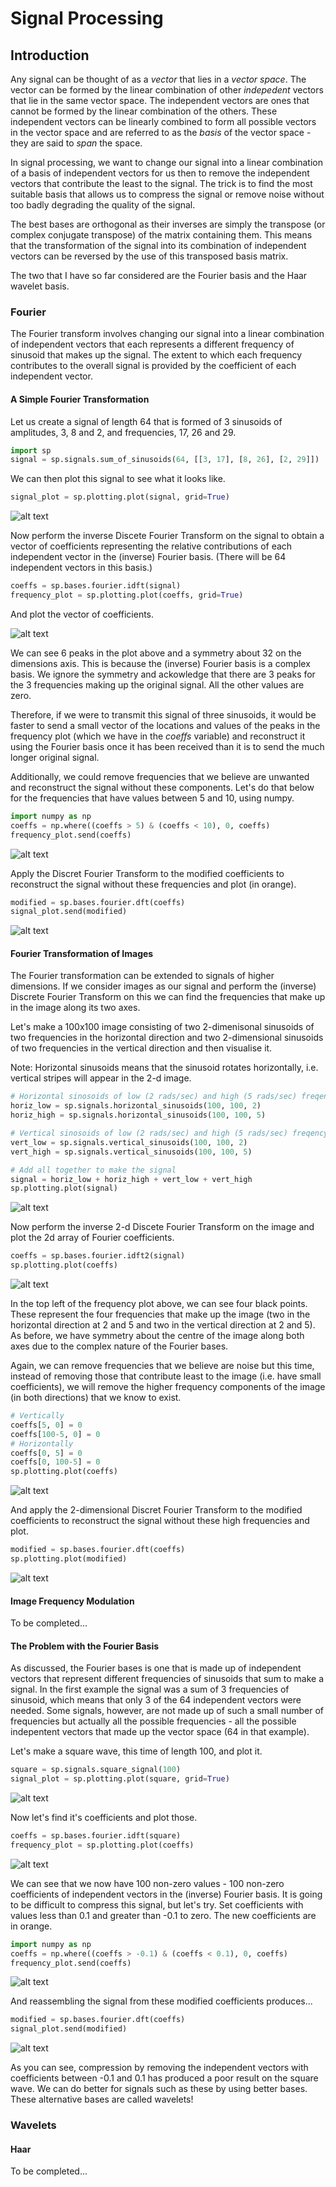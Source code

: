 # Signal Processing

## Introduction

Any signal can be thought of as a _vector_ that lies in a _vector space_.
The vector can be formed by the linear combination of other _indepedent_
vectors that lie in the same vector space. The independent vectors are
ones that cannot be formed by the linear combination of the others.
These independent vectors can be linearly combined to form all possible
vectors in the vector space and are referred to as the _basis_ of the
vector space - they are said to _span_ the space.

In signal processing, we want to change our signal into a linear
combination of a basis of independent vectors for us then to remove the
independent vectors that contribute the least to the signal. The trick
is to find the most suitable basis that allows us to compress the signal
or remove noise without too badly degrading the quality of the signal.

The best bases are orthogonal as their inverses are simply the transpose
(or complex conjugate transpose) of the matrix containing them. This means
that the transformation of the signal into its combination of independent
vectors can be reversed by the use of this transposed basis matrix.

The two that I have so far considered are the Fourier basis and the Haar
wavelet basis.

### Fourier

The Fourier transform involves changing our signal into a linear
combination of independent vectors that each represents a different
frequency of sinusoid that makes up the signal. The extent to which each
frequency contributes to the overall signal is provided by the coefficient
of each independent vector.

#### A Simple Fourier Transformation

Let us create a signal of length 64 that is formed of 3 sinusoids
of amplitudes, 3, 8 and 2, and frequencies, 17, 26 and 29.

```python
import sp
signal = sp.signals.sum_of_sinusoids(64, [[3, 17], [8, 26], [2, 29]])
```

We can then plot this signal to see what it looks like.

```python
signal_plot = sp.plotting.plot(signal, grid=True)
```

![alt text][fourier_signal_plot]

Now perform the inverse Discete Fourier Transform on the signal to obtain
a vector of coefficients representing the relative contributions of each
independent vector in the (inverse) Fourier basis. (There will be 64
independent vectors in this basis.)

```python
coeffs = sp.bases.fourier.idft(signal)
frequency_plot = sp.plotting.plot(coeffs, grid=True)
```

And plot the vector of coefficients.

![alt text][fourier_frequency_plot]

We can see 6 peaks in the plot above and a symmetry about 32 on the 
dimensions axis. This is because the (inverse) Fourier basis is a complex
basis. We ignore the symmetry and ackowledge that there are 3 peaks for
the 3 frequencies making up the original signal. All the other values are
zero.

Therefore, if we were to transmit this signal of three sinusoids, it would
be faster to send a small vector of the locations and values of the peaks
in the frequency plot (which we have in the _coeffs_ variable) and
reconstruct it using the Fourier basis once it has been received 
than it is to send the much longer original signal.

Additionally, we could remove frequencies that we believe are unwanted and 
reconstruct the signal without these components. Let's do that below for
the frequencies that have values between 5 and 10, using numpy.

```python
import numpy as np
coeffs = np.where((coeffs > 5) & (coeffs < 10), 0, coeffs)
frequency_plot.send(coeffs)
```

![alt text][fourier_frequency_plot_attenuated]

Apply the Discret Fourier Transform to the modified coefficients to
reconstruct the signal without these frequencies and plot (in orange).

```python
modified = sp.bases.fourier.dft(coeffs)
signal_plot.send(modified)
```

![alt text][fourier_signal_plot_modified]

#### Fourier Transformation of Images

The Fourier transformation can be extended to signals of higher
dimensions. If we consider images as our signal and perform the (inverse)
Discrete Fourier Transform on this we can find the frequencies that make
up in the image along its two axes.

Let's make a 100x100 image consisting of two 2-dimenisonal sinusoids of two
frequencies in the horizontal direction and two 2-dimensional sinusoids
of two frequencies in the vertical direction and then visualise it.

Note:
Horizontal sinusoids means that the sinusoid rotates horizontally, i.e.
vertical stripes will appear in the 2-d image.

```python
# Horizontal sinosoids of low (2 rads/sec) and high (5 rads/sec) freqency)
horiz_low = sp.signals.horizontal_sinusoids(100, 100, 2)
horiz_high = sp.signals.horizontal_sinusoids(100, 100, 5)

# Vertical sinosoids of low (2 rads/sec) and high (5 rads/sec) freqency)
vert_low = sp.signals.vertical_sinusoids(100, 100, 2)
vert_high = sp.signals.vertical_sinusoids(100, 100, 5)

# Add all together to make the signal
signal = horiz_low + horiz_high + vert_low + vert_high
sp.plotting.plot(signal)
```

![alt text][fourier_signal_plot_2d]

Now perform the inverse 2-d Discete Fourier Transform on the image and
plot the 2d array of Fourier coefficients.


```python
coeffs = sp.bases.fourier.idft2(signal)
sp.plotting.plot(coeffs)
```

![alt text][fourier_frequency_plot_2d]

In the top left of the frequency plot above, we can see four black points.
These represent the four frequencies that make up the image (two in the
horizontal direction at 2 and 5 and two in the vertical direction at 2
and 5). As before, we have symmetry about the centre of the image along
both axes due to the complex nature of the Fourier bases.

Again, we can remove frequencies that we believe are noise but this time,
instead of removing those that contribute least to the image (i.e. have
small coefficients), we will remove the higher frequency components of the
image (in both directions) that we know to exist. 

```python
# Vertically
coeffs[5, 0] = 0
coeffs[100-5, 0] = 0
# Horizontally
coeffs[0, 5] = 0
coeffs[0, 100-5] = 0
sp.plotting.plot(coeffs)
```

![alt text][fourier_frequency_plot_2d_attenuated]

And apply the 2-dimensional Discret Fourier Transform to the modified
coefficients to reconstruct the signal without these high frequencies
and plot.

```python
modified = sp.bases.fourier.dft(coeffs)
sp.plotting.plot(modified)
```

![alt text][fourier_signal_plot_2d_modified]


#### Image Frequency Modulation

To be completed...

#### The Problem with the Fourier Basis

As discussed, the Fourier bases is one that is made up of independent
vectors that represent different frequencies of sinusoids that sum
to make a signal. In the first example the signal was a sum of 3
frequencies of sinusoid, which means that only 3 of the 64 independent
vectors were needed. Some signals, however, are not made up of such a
small number of frequencies but actually all the possible frequencies -
all the possible indepentent vectors that made up the vector space (64
in that example).

Let's make a square wave, this time of length 100, and plot it.

```python
square = sp.signals.square_signal(100)
signal_plot = sp.plotting.plot(square, grid=True)
``` 

![alt text][square_signal_plot]

Now let's find it's coefficients and plot those.

```python
coeffs = sp.bases.fourier.idft(square)
frequency_plot = sp.plotting.plot(coeffs)
```

![alt text][square_frequency_plot]

We can see that we now have 100 non-zero values - 100 non-zero coefficients
of independent vectors in the (inverse) Fourier basis. It is going to be
difficult to compress this signal, but let's try. Set coefficients with
values less than 0.1 and greater than -0.1 to zero. The new coefficients
are in orange.

```python
import numpy as np
coeffs = np.where((coeffs > -0.1) & (coeffs < 0.1), 0, coeffs)
frequency_plot.send(coeffs)
```

![alt text][square_frequency_plot_attenuated]

And reassembling the signal from these modified coefficients produces...

```python
modified = sp.bases.fourier.dft(coeffs)
signal_plot.send(modified)
```

![alt text][square_signal_plot_modified]

As you can see, compression by removing the independent vectors with
coefficients between -0.1 and 0.1 has produced a poor result on the
square wave. We can do better for signals such as these by using better
bases. These alternative bases are called wavelets!

### Wavelets

#### Haar 

To be completed...

[fourier_signal_plot]: images/fourier_signal_plot.png "fourier_signal_plot"
[fourier_frequency_plot]: images/fourier_frequency_plot.png "fourier_frequency_plot"
[fourier_frequency_plot_attenuated]: images/fourier_frequency_plot_attenuated.png "fourier_frequency_plot_attenuated"
[fourier_signal_plot_modified]: images/fourier_signal_plot_modified.png "fourier_signal_plot_modified"
[fourier_signal_plot_2d]: images/fourier_signal_plot_2d.png "fourier_signal_plot_2d"
[fourier_frequency_plot_2d]: images/fourier_frequency_plot_2d.png "fourier_frequency_plot_2d"
[fourier_frequency_plot_2d_attenuated]: images/fourier_frequency_plot_2d_attenuated.png "fourier_frequency_plot_2d_attenuated"
[fourier_signal_plot_2d_modified]: images/fourier_signal_plot_2d_modified.png "fourier_signal_plot_2d_modified"
[square_signal_plot]: images/square_signal_plot.png "square_signal_plot"
[square_frequency_plot]: images/square_frequency_plot.png "square_frequency_plot"
[square_frequency_plot_attenuated]: images/square_frequency_plot_attenuated.png "square_frequency_plot_attenuated"
[square_signal_plot_modified]: images/square_signal_plot_modified.png "square_signal_plot_modified"
